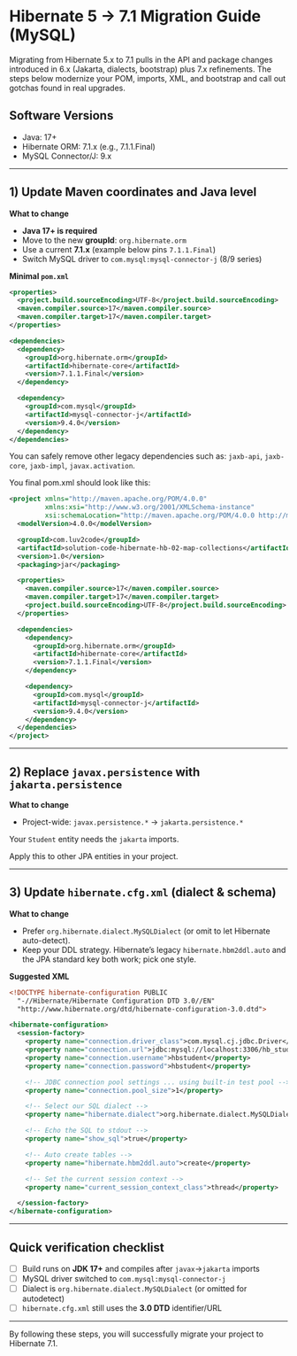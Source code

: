 # Hibernate 5 → 7.1 Migration Guide (MySQL)

Migrating from Hibernate 5.x to 7.1 pulls in the API and package changes introduced in 6.x (Jakarta, dialects, bootstrap) plus 7.x refinements. The steps below modernize your POM, imports, XML, and bootstrap and call out gotchas found in real upgrades.

## Software Versions
- Java: 17+
- Hibernate ORM: 7.1.x (e.g., 7.1.1.Final)
- MySQL Connector/J: 9.x

---

## 1) Update Maven coordinates and Java level

**What to change**

* **Java 17+ is required**
* Move to the new **groupId**: `org.hibernate.orm`
* Use a current **7.1.x** (example below pins `7.1.1.Final`)
* Switch MySQL driver to `com.mysql:mysql-connector-j` (8/9 series)

**Minimal `pom.xml`**

```xml
<properties>
  <project.build.sourceEncoding>UTF-8</project.build.sourceEncoding>
  <maven.compiler.source>17</maven.compiler.source>
  <maven.compiler.target>17</maven.compiler.target>
</properties>

<dependencies>
  <dependency>
    <groupId>org.hibernate.orm</groupId>
    <artifactId>hibernate-core</artifactId>
    <version>7.1.1.Final</version>
  </dependency>

  <dependency>
    <groupId>com.mysql</groupId>
    <artifactId>mysql-connector-j</artifactId>
    <version>9.4.0</version>
  </dependency>
</dependencies>
```

You can safely remove other legacy dependencies such as: `jaxb-api`, `jaxb-core`, `jaxb-impl`, `javax.activation`. 

You final pom.xml should look like this:

```xml
<project xmlns="http://maven.apache.org/POM/4.0.0"
         xmlns:xsi="http://www.w3.org/2001/XMLSchema-instance"
         xsi:schemaLocation="http://maven.apache.org/POM/4.0.0 http://maven.apache.org/xsd/maven-4.0.0.xsd">
  <modelVersion>4.0.0</modelVersion>

  <groupId>com.luv2code</groupId>
  <artifactId>solution-code-hibernate-hb-02-map-collections</artifactId>
  <version>1.0</version>
  <packaging>jar</packaging>

  <properties>
    <maven.compiler.source>17</maven.compiler.source>
    <maven.compiler.target>17</maven.compiler.target>
    <project.build.sourceEncoding>UTF-8</project.build.sourceEncoding>
  </properties>

  <dependencies>
    <dependency>
      <groupId>org.hibernate.orm</groupId>
      <artifactId>hibernate-core</artifactId>
      <version>7.1.1.Final</version>
    </dependency>

    <dependency>
      <groupId>com.mysql</groupId>
      <artifactId>mysql-connector-j</artifactId>
      <version>9.4.0</version>
    </dependency>
  </dependencies>
</project>
```


---

## 2) Replace `javax.persistence` with `jakarta.persistence`

**What to change**

* Project-wide: `javax.persistence.*` → `jakarta.persistence.*`

Your `Student` entity needs the `jakarta` imports.

Apply this to other JPA entities in your project.

---

## 3) Update `hibernate.cfg.xml` (dialect & schema)

**What to change**

* Prefer `org.hibernate.dialect.MySQLDialect` (or omit to let Hibernate auto-detect).
* Keep your DDL strategy. Hibernate’s legacy `hibernate.hbm2ddl.auto` and the JPA standard key both work; pick one style.

**Suggested XML**

```xml
<!DOCTYPE hibernate-configuration PUBLIC
  "-//Hibernate/Hibernate Configuration DTD 3.0//EN"
  "http://www.hibernate.org/dtd/hibernate-configuration-3.0.dtd">

<hibernate-configuration>
  <session-factory>
    <property name="connection.driver_class">com.mysql.cj.jdbc.Driver</property>
    <property name="connection.url">jdbc:mysql://localhost:3306/hb_student_tracker</property>
    <property name="connection.username">hbstudent</property>
    <property name="connection.password">hbstudent</property>

    <!-- JDBC connection pool settings ... using built-in test pool -->
    <property name="connection.pool_size">1</property>

    <!-- Select our SQL dialect -->
    <property name="hibernate.dialect">org.hibernate.dialect.MySQLDialect</property>

    <!-- Echo the SQL to stdout -->
    <property name="show_sql">true</property>

    <!-- Auto create tables -->
    <property name="hibernate.hbm2ddl.auto">create</property>

    <!-- Set the current session context -->
    <property name="current_session_context_class">thread</property>

  </session-factory>
</hibernate-configuration>
```

---

## Quick verification checklist

* [ ] Build runs on **JDK 17+** and compiles after `javax`→`jakarta` imports
* [ ] MySQL driver switched to `com.mysql:mysql-connector-j`
* [ ] Dialect is `org.hibernate.dialect.MySQLDialect` (or omitted for autodetect)
* [ ] `hibernate.cfg.xml` still uses the **3.0 DTD** identifier/URL

---

By following these steps, you will successfully migrate your project to Hibernate 7.1. 